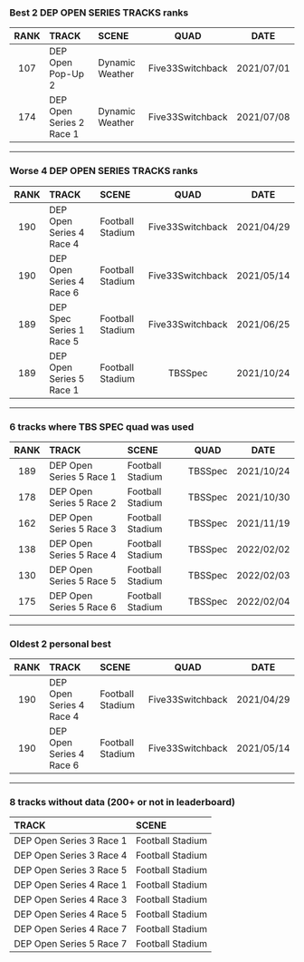### Best 2 DEP OPEN SERIES TRACKS ranks
|RANK|TRACK|SCENE|QUAD|DATE|
|:---:|:---|:---|:---:|:---:|
|107|DEP Open Pop-Up 2|Dynamic Weather|Five33Switchback|2021/07/01|
|174|DEP Open Series 2 Race 1|Dynamic Weather|Five33Switchback|2021/07/08|
---
### Worse 4 DEP OPEN SERIES TRACKS ranks
|RANK|TRACK|SCENE|QUAD|DATE|
|:---:|:---|:---|:---:|:---:|
|190|DEP Open Series 4 Race 4|Football Stadium|Five33Switchback|2021/04/29|
|190|DEP Open Series 4 Race 6|Football Stadium|Five33Switchback|2021/05/14|
|189|DEP Spec Series 1 Race 5|Football Stadium|Five33Switchback|2021/06/25|
|189|DEP Open Series 5 Race 1|Football Stadium|TBSSpec|2021/10/24|
---
### 6 tracks where TBS SPEC quad was used
|RANK|TRACK|SCENE|QUAD|DATE|
|:---:|:---|:---|:---:|:---:|
|189|DEP Open Series 5 Race 1|Football Stadium|TBSSpec|2021/10/24|
|178|DEP Open Series 5 Race 2|Football Stadium|TBSSpec|2021/10/30|
|162|DEP Open Series 5 Race 3|Football Stadium|TBSSpec|2021/11/19|
|138|DEP Open Series 5 Race 4|Football Stadium|TBSSpec|2022/02/02|
|130|DEP Open Series 5 Race 5|Football Stadium|TBSSpec|2022/02/03|
|175|DEP Open Series 5 Race 6|Football Stadium|TBSSpec|2022/02/04|
---
### Oldest 2 personal best
|RANK|TRACK|SCENE|QUAD|DATE|
|:---:|:---|:---|:---:|:---:|
|190|DEP Open Series 4 Race 4|Football Stadium|Five33Switchback|2021/04/29|
|190|DEP Open Series 4 Race 6|Football Stadium|Five33Switchback|2021/05/14|
---
### 8 tracks without data (200+ or not in leaderboard)
|TRACK|SCENE|
|:---|:---|
|DEP Open Series 3 Race 1|Football Stadium|
|DEP Open Series 3 Race 4|Football Stadium|
|DEP Open Series 3 Race 5|Football Stadium|
|DEP Open Series 4 Race 1|Football Stadium|
|DEP Open Series 4 Race 3|Football Stadium|
|DEP Open Series 4 Race 5|Football Stadium|
|DEP Open Series 4 Race 7|Football Stadium|
|DEP Open Series 5 Race 7|Football Stadium|
